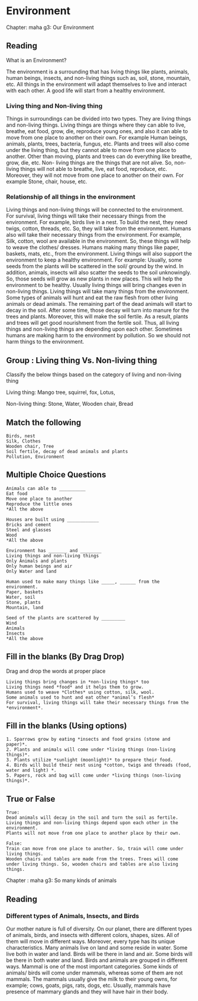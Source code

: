 # Environment 

Chapter: maha g3: Our Environment

## Reading

What is an Environment?

The environment is a surrounding that has living things like plants, animals, human beings, insects, and non-living things such as, soil, stone, mountain, etc.
All things in the environment will adapt themselves to live and interact with each other. A good life will start from a healthy environment. 

### Living thing and Non-living thing
Things in surroundings can be divided into two types. They are living things and non-living things. 
Living things are things where they can able to live, breathe, eat food, grow, die, reproduce young ones, and also it can able to move from one place to another on their own. For example Human beings, animals, plants, trees, bacteria, fungus, etc. Plants and trees will also come under the living thing, but they cannot able to move from one place to another. Other than moving, plants and trees can do everything like breathe, grow, die, etc.
Non- living things are the things that are not alive. So, non-living things will not able to breathe, live, eat food, reproduce, etc. Moreover, they will not move from one place to another on their own. For example Stone, chair, house, etc.

### Relationship of all things in the environment

Living things and non-living things will be connected to the environment. For survival, living things will take their necessary things from the environment.
For example, birds live in a nest. To build the nest, they need twigs, cotton, threads, etc. So, they will take from the environment. 
Humans also will take their necessary things from the environment. For example, Silk, cotton, wool are available in the environment. So, these things will help to weave the clothes/ dresses.
Humans making many things like paper, baskets, mats, etc., from the environment. Living things will also support the environment to keep a healthy environment.
For example: Usually, some seeds from the plants will be scattered in the soil/ ground by the wind. In addition, animals, insects will also scatter the seeds to the soil unknowingly. 
So, those seeds will grow as new plants in new places. This will help the environment to be healthy. Usually living things will bring changes even in non-living things.
Living things will take many things from the environment. Some types of animals will hunt and eat the raw flesh from other living animals or dead animals. 
The remaining part of the dead animals will start to decay in the soil. After some time, those decay will turn into manure for the trees and plants. 
Moreover, this will make the soil fertile. As a result, plants and trees will get good nourishment from the fertile soil. 
Thus, all living things and non-living things are depending upon each other. Sometimes humans are making harm to the environment by pollution. 
So we should not harm things to the environment.

## Group :  Living thing Vs. Non-living thing

Classify the below things based on the category of living and non-living thing

Living thing: Mango tree, squirrel, fox, Lotus, 

Non-living thing: Stone, Water, Wooden chair, Bread

## Match the following

```
Birds, nest
Silk, Clothes
Wooden chair, Tree
Soil fertile, decay of dead animals and plants
Pollution, Environment
```

## Multiple Choice Questions

```
Animals can able to __________
Eat food
Move one place to another
Reproduce the little ones
*All the above

Houses are built using ____________
Bricks and cement
Steel and glasses
Wood
*All the above

Environment has _______ and ________
Living things and non-living things
Only Animals and plants
Only human beings and air
Only Water and land

Human used to make many things like _____, ______ from the environment.
Paper, baskets
Water, soil
Stone, plants
Mountain, land

Seed of the plants are scattered by _________
Wind
Animals
Insects 
*All the above
```

## Fill in the blanks (By Drag Drop)

Drag and drop the words at proper place

```
Living things bring changes in *non-living things* too
Living things need *food* and it helps them to grow.
Humans used to weave *Clothes* using cotton, silk, wool.
Some animals used to hunt and eat other *animal’s flesh*
For survival, living things will take their necessary things from the *environment*.
```

## Fill in the blanks (Using options)

```
1. Sparrows grow by eating *insects and food grains (stone and paper)*.
2. Plants and animals will come under *living things (non-living things)*.
3. Plants utilize *sunlight (moonlight)* to prepare their food.
4. Birds will build their nest using *cotton, twigs and threads (food, water and light) *.
5. Papers, rock and bag will come under *living things (non-living things)*.
```

## True or False

```
True:
Dead animals will decay in the soil and turn the soil as fertile.
Living things and non-living things depend upon each other in the environment.
Plants will not move from one place to another place by their own.

False:
Train can move from one place to another. So, train will come under living things.
Wooden chairs and tables are made from the trees. Trees will come under living things. So, wooden chairs and tables are also living things.
```


Chapter : maha g3: So many kinds of animals

## Reading

### Different types of Animals, Insects, and Birds

Our mother nature is full of diversity. On our planet, there are different types of animals, birds, and insects with different colors, shapes, sizes. All of them will move in different ways.  Moreover, every type has its unique characteristics. Many animals live on land and some reside in water. Some live both in water and land. Birds will be there in land and air. Some birds will be there in both water and land. Birds and animals are grouped in different ways. Mammal is one of the most important categories. Some kinds of animals/ birds will come under mammals, whereas some of them are not mammals. The mammals usually give the milk to their young owns, for example; cows, goats, pigs, rats, dogs, etc. Usually, mammals have presence of mammary glands and they will have hair in their body.
